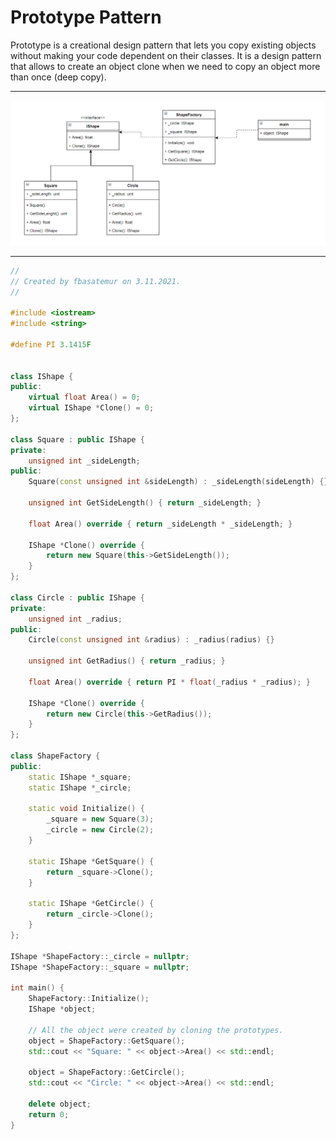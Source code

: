 # Prototype Pattern

Prototype is a creational design pattern that lets you copy existing objects without making your code dependent on their classes.
It is a design pattern that allows to create an object clone when we need to copy an object more than once (deep copy).<br>

---

![abstract_factory](https://github.com/fbasatemur/design_patterns/blob/main/diagrams/cre_prototype.png)

---

```c++
//
// Created by fbasatemur on 3.11.2021.
//

#include <iostream>
#include <string>

#define PI 3.1415F


class IShape {
public:
    virtual float Area() = 0;
    virtual IShape *Clone() = 0;
};

class Square : public IShape {
private:
    unsigned int _sideLength;
public:
    Square(const unsigned int &sideLength) : _sideLength(sideLength) {}

    unsigned int GetSideLength() { return _sideLength; }

    float Area() override { return _sideLength * _sideLength; }

    IShape *Clone() override {
        return new Square(this->GetSideLength());
    }
};

class Circle : public IShape {
private:
    unsigned int _radius;
public:
    Circle(const unsigned int &radius) : _radius(radius) {}

    unsigned int GetRadius() { return _radius; }

    float Area() override { return PI * float(_radius * _radius); }

    IShape *Clone() override {
        return new Circle(this->GetRadius());
    }
};

class ShapeFactory {
public:
    static IShape *_square;
    static IShape *_circle;

    static void Initialize() {
        _square = new Square(3);
        _circle = new Circle(2);
    }

    static IShape *GetSquare() {
        return _square->Clone();
    }

    static IShape *GetCircle() {
        return _circle->Clone();
    }
};

IShape *ShapeFactory::_circle = nullptr;
IShape *ShapeFactory::_square = nullptr;

int main() {
    ShapeFactory::Initialize();
    IShape *object;

    // All the object were created by cloning the prototypes.
    object = ShapeFactory::GetSquare();
    std::cout << "Square: " << object->Area() << std::endl;

    object = ShapeFactory::GetCircle();
    std::cout << "Circle: " << object->Area() << std::endl;

    delete object;
    return 0;
}
```